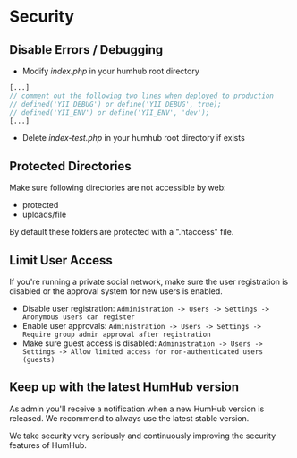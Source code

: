 Security
========

Disable Errors / Debugging
--------------------------

 - Modify *index.php* in your humhub root directory
     
```php
[...]
// comment out the following two lines when deployed to production
// defined('YII_DEBUG') or define('YII_DEBUG', true);
// defined('YII_ENV') or define('YII_ENV', 'dev');
[...]
```

 - Delete *index-test.php* in your humhub root directory if exists


Protected Directories
---------------------

Make sure following directories are not accessible by web:
- protected
- uploads/file

By default these folders are protected with a ".htaccess" file.


Limit User Access
-----------------

If you're running a private social network, make sure the user registration is disabled or the approval system for new users is enabled.

- Disable user registration: `Administration -> Users -> Settings -> Anonymous users can register`
- Enable user approvals: `Administration -> Users -> Settings -> Require group admin approval after registration`
- Make sure guest access is disabled: `Administration -> Users -> Settings -> Allow limited access for non-authenticated users (guests)`

Keep up with the latest HumHub version
---------------------------------------

As admin you'll receive a notification when a new HumHub version is released. We recommend to always use the latest stable version.

We take security very seriously and continuously improving the security features of HumHub. 



